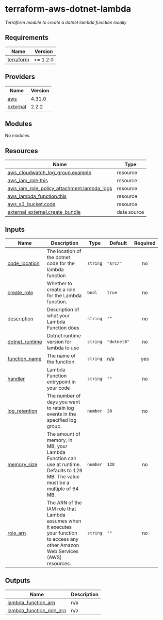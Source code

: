# terraform-aws-dotnet-lambda

_Terraform module to create a dotnet lambda function locally_

<!-- BEGINNING OF PRE-COMMIT-TERRAFORM DOCS HOOK -->
## Requirements

| Name | Version |
|------|---------|
| <a name="requirement_terraform"></a> [terraform](#requirement\_terraform) | >= 1.2.0 |

## Providers

| Name | Version |
|------|---------|
| <a name="provider_aws"></a> [aws](#provider\_aws) | 4.31.0 |
| <a name="provider_external"></a> [external](#provider\_external) | 2.2.2 |

## Modules

No modules.

## Resources

| Name | Type |
|------|------|
| [aws_cloudwatch_log_group.example](https://registry.terraform.io/providers/hashicorp/aws/latest/docs/resources/cloudwatch_log_group) | resource |
| [aws_iam_role.this](https://registry.terraform.io/providers/hashicorp/aws/latest/docs/resources/iam_role) | resource |
| [aws_iam_role_policy_attachment.lambda_logs](https://registry.terraform.io/providers/hashicorp/aws/latest/docs/resources/iam_role_policy_attachment) | resource |
| [aws_lambda_function.this](https://registry.terraform.io/providers/hashicorp/aws/latest/docs/resources/lambda_function) | resource |
| [aws_s3_bucket.code](https://registry.terraform.io/providers/hashicorp/aws/latest/docs/resources/s3_bucket) | resource |
| [external_external.create_bundle](https://registry.terraform.io/providers/hashicorp/external/latest/docs/data-sources/external) | data source |

## Inputs

| Name | Description | Type | Default | Required |
|------|-------------|------|---------|:--------:|
| <a name="input_code_location"></a> [code\_location](#input\_code\_location) | The location of the dotnet code for the lambda function | `string` | `"src/"` | no |
| <a name="input_create_role"></a> [create\_role](#input\_create\_role) | Whether to create a role for the Lambda function. | `bool` | `true` | no |
| <a name="input_description"></a> [description](#input\_description) | Description of what your Lambda Function does | `string` | `""` | no |
| <a name="input_dotnet_runtime"></a> [dotnet\_runtime](#input\_dotnet\_runtime) | Dotnet runtime version for lambda to use | `string` | `"dotnet6"` | no |
| <a name="input_function_name"></a> [function\_name](#input\_function\_name) | The name of the function. | `string` | n/a | yes |
| <a name="input_handler"></a> [handler](#input\_handler) | Lambda Function entrypoint in your code | `string` | `""` | no |
| <a name="input_log_retention"></a> [log\_retention](#input\_log\_retention) | The number of days you want to retain log events in the specified log group. | `number` | `30` | no |
| <a name="input_memory_size"></a> [memory\_size](#input\_memory\_size) | The amount of memory, in MB, your Lambda Function can use at runtime. Defaults to 128 MB. The value must be a multiple of 64 MB. | `number` | `128` | no |
| <a name="input_role_arn"></a> [role\_arn](#input\_role\_arn) | The ARN of the IAM role that Lambda assumes when it executes your function to access any other Amazon Web Services (AWS) resources. | `string` | `""` | no |

## Outputs

| Name | Description |
|------|-------------|
| <a name="output_lambda_function_arn"></a> [lambda\_function\_arn](#output\_lambda\_function\_arn) | n/a |
| <a name="output_lambda_function_role_arn"></a> [lambda\_function\_role\_arn](#output\_lambda\_function\_role\_arn) | n/a |
<!-- END OF PRE-COMMIT-TERRAFORM DOCS HOOK -->

